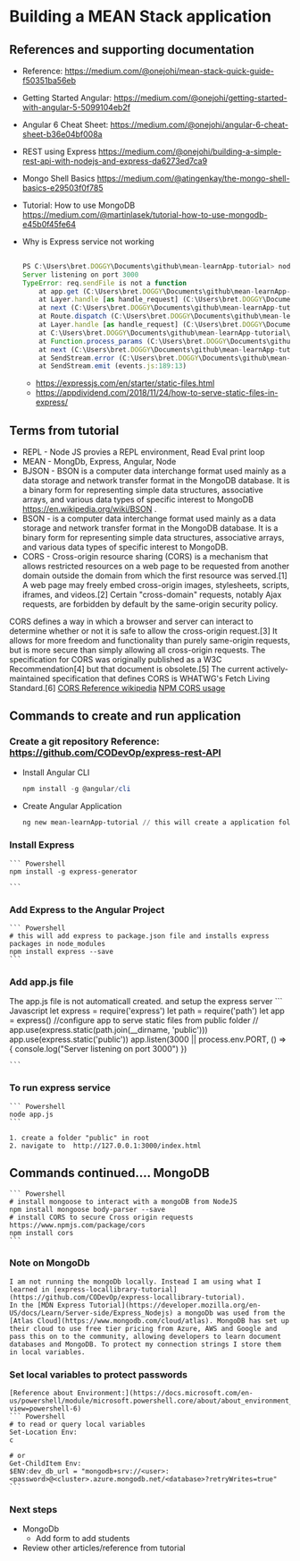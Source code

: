 
# Building a MEAN Stack application 
## References and supporting documentation
* Reference: https://medium.com/@onejohi/mean-stack-quick-guide-f50351ba56eb
* Getting Started Angular: https://medium.com/@onejohi/getting-started-with-angular-5-5099104eb2f
* Angular 6 Cheat Sheet: https://medium.com/@onejohi/angular-6-cheat-sheet-b36e04bf008a
* REST using Express https://medium.com/@onejohi/building-a-simple-rest-api-with-nodejs-and-express-da6273ed7ca9
* Mongo Shell Basics https://medium.com/@atingenkay/the-mongo-shell-basics-e29503f0f785
* Tutorial: How to use MongoDB https://medium.com/@martinlasek/tutorial-how-to-use-mongodb-e45b0f45fe64
* Why is Express service not working
    ``` Javascript
        
    PS C:\Users\bret.DOGGY\Documents\github\mean-learnApp-tutorial> node app.js
    Server listening on port 3000
    TypeError: req.sendFile is not a function
        at app.get (C:\Users\bret.DOGGY\Documents\github\mean-learnApp-tutorial\app.js:9:7)
        at Layer.handle [as handle_request] (C:\Users\bret.DOGGY\Documents\github\mean-learnApp-tutorial\node_modules\express\lib\router\layer.js:95:5)
        at next (C:\Users\bret.DOGGY\Documents\github\mean-learnApp-tutorial\node_modules\express\lib\router\route.js:137:13)
        at Route.dispatch (C:\Users\bret.DOGGY\Documents\github\mean-learnApp-tutorial\node_modules\express\lib\router\route.js:112:3)
        at Layer.handle [as handle_request] (C:\Users\bret.DOGGY\Documents\github\mean-learnApp-tutorial\node_modules\express\lib\router\layer.js:95:5)
        at C:\Users\bret.DOGGY\Documents\github\mean-learnApp-tutorial\node_modules\express\lib\router\index.js:281:22
        at Function.process_params (C:\Users\bret.DOGGY\Documents\github\mean-learnApp-tutorial\node_modules\express\lib\router\index.js:335:12)
        at next (C:\Users\bret.DOGGY\Documents\github\mean-learnApp-tutorial\node_modules\express\lib\router\index.js:275:10)
        at SendStream.error (C:\Users\bret.DOGGY\Documents\github\mean-learnApp-tutorial\node_modules\serve-static\index.js:121:7)
        at SendStream.emit (events.js:189:13)
    ```

    * https://expressjs.com/en/starter/static-files.html
    * https://appdividend.com/2018/11/24/how-to-serve-static-files-in-express/


## Terms from tutorial
* REPL - Node JS provies a REPL environment, Read Eval print loop
* MEAN - MongDb, Express, Angular, Node
* BJSON - BSON is a computer data interchange format used mainly as a data storage and network transfer format in the MongoDB database. It is a binary form for representing simple data structures, associative arrays, and various data types of specific interest to MongoDB https://en.wikipedia.org/wiki/BSON .
* BSON - is a computer data interchange format used mainly as a data storage and network transfer format in the MongoDB database. It is a binary form for representing simple data structures, associative arrays, and various data types of specific interest to MongoDB.
* CORS - Cross-origin resource sharing (CORS) is a mechanism that allows restricted resources on a web page to be requested from another domain outside the domain from which the first resource was served.[1] A web page may freely embed cross-origin images, stylesheets, scripts, iframes, and videos.[2] Certain "cross-domain" requests, notably Ajax requests, are forbidden by default by the same-origin security policy.

CORS defines a way in which a browser and server can interact to determine whether or not it is safe to allow the cross-origin request.[3] It allows for more freedom and functionality than purely same-origin requests, but is more secure than simply allowing all cross-origin requests. The specification for CORS was originally published as a W3C Recommendation[4] but that document is obsolete.[5] The current actively-maintained specification that defines CORS is WHATWG's Fetch Living Standard.[6]
[CORS Reference wikipedia](https://en.wikipedia.org/wiki/Cross-origin_resource_sharing)
[NPM CORS usage](https://www.npmjs.com/package/cors)
## Commands to create and run application
### Create a git repository Reference: https://github.com/CODevOp/express-rest-API
* Install Angular CLI
    ``` Powershell
    npm install -g @angular/cli
    ``` 
* Create Angular Application
    ``` Powershell
    ng new mean-learnApp-tutorial // this will create a application folder and a src folder. Run from github folder.
    ```

### Install Express
    ``` Powershell
    npm install -g express-generator
    
    ```
### Add Express to the Angular Project
    ``` Powershell
    # this will add express to package.json file and installs express packages in node_modules
    npm install express --save 
    ```
### Add app.js file 
The app.js file is not automaticall created. and setup the express server
    ``` Javascript
    let express = require('express')
    let path = require('path')
    let app = express()
    //configure app to serve static files from public folder
    // app.use(express.static(path.join(__dirname, 'public')))
    app.use(express.static('public'))
    app.listen(3000 || process.env.PORT, () => {
    console.log("Server listening on port 3000")
    })

    ```

### To run express service
    ``` Powershell
    node app.js
    ```

    1. create a folder "public" in root
    2. navigate to  http://127.0.0.1:3000/index.html
## Commands continued.... MongoDB
    ``` Powershell
    # install mongoose to interact with a mongoDB from NodeJS
    npm install mongoose body-parser --save
    # install CORS to secure Cross origin requests https://www.npmjs.com/package/cors
    npm install cors
    ```
### Note on MongoDb
    I am not running the mongoDb locally. Instead I am using what I learned in [express-locallibrary-tutorial](https://github.com/CODevOp/express-locallibrary-tutorial).
    In the [MDN Express Tutorial](https://developer.mozilla.org/en-US/docs/Learn/Server-side/Express_Nodejs) a mongoDb was used from the [Atlas Cloud](https://www.mongodb.com/cloud/atlas). MongoDB has set up their cloud to use free tier pricing from Azure, AWS and Google and pass this on to the community, allowing developers to learn document databases and MongoDB. To protect my connection strings I store them in local variables. 

### Set local variables to protect passwords
    [Reference about Environment:](https://docs.microsoft.com/en-us/powershell/module/microsoft.powershell.core/about/about_environment_variables?view=powershell-6)
    ``` Powershell
    # to read or query local variables
    Set-Location Env:
    c

    # or   
    Get-ChildItem Env:
    $ENV:dev_db_url = "mongodb+srv://<user>:<password>@<cluster>.azure.mongodb.net/<database>?retryWrites=true"
    ```


### Next steps
* MongoDb
    * Add form to add students
* Review other articles/reference from tutorial

